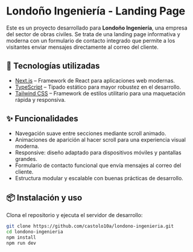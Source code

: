 # Londoño Ingeniería - Landing Page

Este es un proyecto desarrollado para **Londoño Ingeniería**, una empresa del sector de obras civiles. Se trata de una landing page informativa y moderna con un formulario de contacto integrado que permite a los visitantes enviar mensajes directamente al correo del cliente.

## 🚀 Tecnologías utilizadas

- [Next.js](https://nextjs.org/) – Framework de React para aplicaciones web modernas.
- [TypeScript](https://www.typescriptlang.org/) – Tipado estático para mayor robustez en el desarrollo.
- [Tailwind CSS](https://tailwindcss.com/) – Framework de estilos utilitario para una maquetación rápida y responsiva.

## ✨ Funcionalidades

- Navegación suave entre secciones mediante scroll animado.
- Animaciones de aparición al hacer scroll para una experiencia visual moderna.
- Responsive: diseño adaptado para dispositivos móviles y pantallas grandes.
- Formulario de contacto funcional que envía mensajes al correo del cliente.
- Estructura modular y escalable con buenas prácticas de desarrollo.

## 📦 Instalación y uso

Clona el repositorio y ejecuta el servidor de desarrollo:

```bash
git clone https://github.com/castolo10a/londono-ingenieria.git
cd londono-ingenieria
npm install
npm run dev
